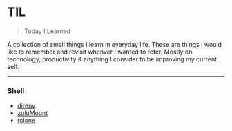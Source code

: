 # TIL
> Today I Learned

A collection of small things I learn in everyday life. These are things I would like to remember and revisit whenver I wanted to refer. Mostly on technology, productivity & anything I consider to be improving my current self.

---

### Shell

- [direnv](shell/direnv.md)
- [zuluMount](shell/zuluMount.md)
- [rclone](shell/rclone.md)
